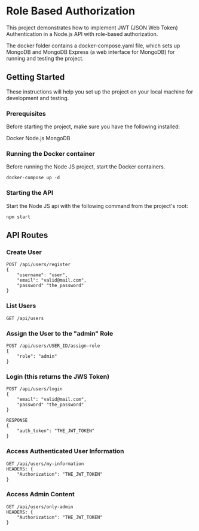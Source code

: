 # Role Based Authorization

This project demonstrates how to implement JWT (JSON Web Token) Authentication in a Node.js API with role-based authorization.

The docker folder contains a docker-compose.yaml file, which sets up MongoDB and MongoDB Express (a web interface for MongoDB) for running and testing the project.


## Getting Started

These instructions will help you set up the project on your local machine for development and testing.

### Prerequisites

Before starting the project, make sure you have the following installed:

Docker
Node.js
MongoDB


### Running the Docker container

Before running the Node JS project, start the Docker containers.

```
docker-compose up -d
```

### Starting the API

Start the Node JS api with the following command from the project's root:

```
npm start
```

## API Routes

### Create User

```
POST /api/users/register
{
    "username": "user",
    "email": "valid@mail.com",
    "password" "the_password"
}
```

### List Users

```
GET /api/users
```

### Assign the User to the "admin" Role

```
POST /api/users/USER_ID/assign-role
{
    "role": "admin"
}
```

### Login (this returns the JWS Token)

```
POST /api/users/login
{
    "email": "valid@mail.com",
    "password" "the_password"
}

RESPONSE
{
    "auth_token": "THE_JWT_TOKEN"
}
```

### Access Authenticated User Information

```
GET /api/users/my-information
HEADERS: {
    "Authorization": "THE_JWT_TOKEN"
}
```


### Access Admin Content

```
GET /api/users/only-admin
HEADERS: {
    "Authorization": "THE_JWT_TOKEN"
}
```

